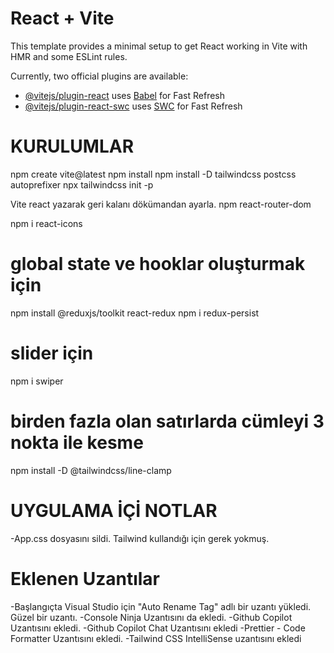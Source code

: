 # React + Vite

This template provides a minimal setup to get React working in Vite with HMR and some ESLint rules.

Currently, two official plugins are available:

- [@vitejs/plugin-react](https://github.com/vitejs/vite-plugin-react/blob/main/packages/plugin-react/README.md) uses [Babel](https://babeljs.io/) for Fast Refresh
- [@vitejs/plugin-react-swc](https://github.com/vitejs/vite-plugin-react-swc) uses [SWC](https://swc.rs/) for Fast Refresh


# KURULUMLAR
npm create vite@latest
npm install
npm install -D tailwindcss postcss autoprefixer
npx tailwindcss init -p

Vite react yazarak geri kalanı dökümandan ayarla.
npm react-router-dom

npm i react-icons
# global state ve hooklar oluşturmak için
npm install @reduxjs/toolkit react-redux
npm i redux-persist
# slider için
npm i swiper 

# birden fazla olan satırlarda cümleyi 3 nokta ile kesme
npm install -D @tailwindcss/line-clamp



# UYGULAMA İÇİ NOTLAR
-App.css dosyasını sildi. Tailwind kullandığı için gerek yokmuş.

# Eklenen Uzantılar
-Başlangıçta Visual Studio için "Auto Rename Tag" adlı bir uzantı yükledi. Güzel bir uzantı.
-Console Ninja Uzantısını da ekledi.
-Github Copilot Uzantısını ekledi.
-Github Copilot Chat Uzantısını ekledi
-Prettier - Code Formatter Uzantısını ekledi. 
-Tailwind CSS IntelliSense uzantısını ekledi
